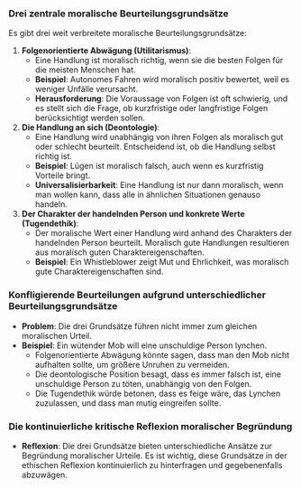 ### Drei zentrale moralische Beurteilungsgrundsätze
Es gibt drei weit verbreitete moralische Beurteilungsgrundsätze:
1. **Folgenorientierte Abwägung (Utilitarismus)**:
    - Eine Handlung ist moralisch richtig, wenn sie die besten Folgen für die meisten Menschen hat.
    - **Beispiel**: Autonomes Fahren wird moralisch positiv bewertet, weil es weniger Unfälle verursacht.
    - **Herausforderung**: Die Voraussage von Folgen ist oft schwierig, und es stellt sich die Frage, ob kurzfristige oder langfristige Folgen berücksichtigt werden sollen.
2. **Die Handlung an sich (Deontologie)**:
    - Eine Handlung wird unabhängig von ihren Folgen als moralisch gut oder schlecht beurteilt. Entscheidend ist, ob die Handlung selbst richtig ist.
    - **Beispiel**: Lügen ist moralisch falsch, auch wenn es kurzfristig Vorteile bringt.
    - **Universalisierbarkeit**: Eine Handlung ist nur dann moralisch, wenn man wollen kann, dass alle in ähnlichen Situationen genauso handeln.
3. **Der Charakter der handelnden Person und konkrete Werte (Tugendethik)**:
    - Der moralische Wert einer Handlung wird anhand des Charakters der handelnden Person beurteilt. Moralisch gute Handlungen resultieren aus moralisch guten Charaktereigenschaften.
    - **Beispiel**: Ein Whistleblower zeigt Mut und Ehrlichkeit, was moralisch gute Charaktereigenschaften sind.
### Konfligierende Beurteilungen aufgrund unterschiedlicher Beurteilungsgrundsätze
- **Problem**: Die drei Grundsätze führen nicht immer zum gleichen moralischen Urteil.
- **Beispiel**: Ein wütender Mob will eine unschuldige Person lynchen.
    - Folgenorientierte Abwägung könnte sagen, dass man den Mob nicht aufhalten sollte, um größere Unruhen zu vermeiden.
    - Die deontologische Position besagt, dass es immer falsch ist, eine unschuldige Person zu töten, unabhängig von den Folgen.
    - Die Tugendethik würde betonen, dass es feige wäre, das Lynchen zuzulassen, und dass man mutig eingreifen sollte.
### Die kontinuierliche kritische Reflexion moralischer Begründung
- **Reflexion**: Die drei Grundsätze bieten unterschiedliche Ansätze zur Begründung moralischer Urteile. Es ist wichtig, diese Grundsätze in der ethischen Reflexion kontinuierlich zu hinterfragen und gegebenenfalls abzuwägen.